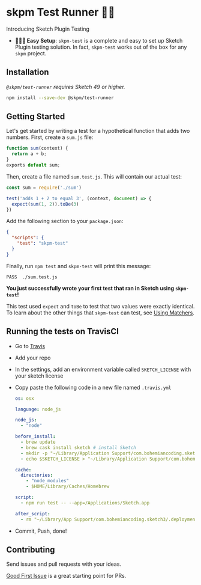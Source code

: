 # skpm Test Runner 🏃🏽

Introducing Sketch Plugin Testing

* **👩🏻‍💻 Easy Setup**: `skpm-test` is a complete and easy to set up Sketch Plugin testing solution. In fact, `skpm-test` works out of the box for any `skpm` project.

## Installation

_`@skpm/test-runner` requires Sketch 49 or higher._

```bash
npm install --save-dev @skpm/test-runner
```

## Getting Started

Let's get started by writing a test for a hypothetical function that adds two numbers. First, create a `sum.js` file:

```javascript
function sum(context) {
  return a + b;
}
exports default sum;
```

Then, create a file named `sum.test.js`. This will contain our actual test:

```javascript
const sum = require('./sum')

test('adds 1 + 2 to equal 3', (context, document) => {
  expect(sum(1, 2)).toBe(3)
})
```

Add the following section to your `package.json`:

```json
{
  "scripts": {
    "test": "skpm-test"
  }
}
```

Finally, run `npm test` and `skpm-test` will print this message:

```
PASS  ./sum.test.js
```

**You just successfully wrote your first test that ran in Sketch using `skpm-test`!**

This test used `expect` and `toBe` to test that two values were exactly identical. To learn about the other things that `skpm-test` can test, see [Using Matchers](https://facebook.github.io/jest/docs/en/using-matchers.html).

## Running the tests on TravisCI

* Go to [Travis](https://travis-ci.org/profile)
* Add your repo
* In the settings, add an environment variable called `SKETCH_LICENSE` with your sketch license
* Copy paste the following code in a new file named `.travis.yml`

  ```yaml
  os: osx

  language: node_js

  node_js:
    - "node"

  before_install:
    - brew update
    - brew cask install sketch # install Sketch
    - mkdir -p "~/Library/Application Support/com.bohemiancoding.sketch3/Plugins" # create plugins folder
    - echo $SKETCH_LICENSE > "~/Library/Application Support/com.bohemiancoding.sketch3/.deployment" # add the Sketch license

  cache:
    directories:
      - "node_modules"
      - $HOME/Library/Caches/Homebrew

  script:
    - npm run test -- --app=/Applications/Sketch.app

  after_script:
    - rm "~/Library/App Support/com.bohemiancoding.sketch3/.deployment" # remove the Sketch license
  ```

* Commit, Push, done!

## Contributing

Send issues and pull requests with your ideas.

[Good First Issue](https://github.com/skpm/skpm/issues?q=is%3Aopen+label%3A%22good+first+issue%22+label%3Atester) is a great starting point for PRs.
